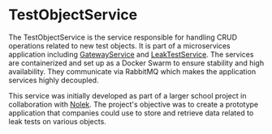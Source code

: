 # TestObjectService

The TestObjectService is the service responsible for handling CRUD operations related to new test objects. It is part of a microservices application including [GatewayService](https://github.com/olavlinddam/GatewayService) and [LeakTestService](https://github.com/olavlinddam/LeakTestService). The services are containerized and set up as a Docker Swarm to ensure stability and high availability. They communicate via RabbitMQ which makes the application services highly decoupled.

This service was initially developed as part of a larger school project in collaboration with [Nolek](https://nolek.dk/). The project's objective was to create a prototype application that companies could use to store and retrieve data related to leak tests on various objects.
